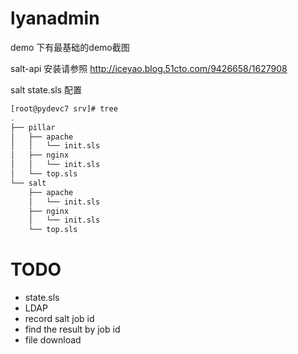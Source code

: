 # lyanadmin
demo  下有最基础的demo截图

salt-api 安装请参照 http://iceyao.blog.51cto.com/9426658/1627908

salt state.sls 配置
```bash
[root@pydevc7 srv]# tree
.
├── pillar
│   ├── apache
│   │   └── init.sls
│   ├── nginx
│   │   └── init.sls
│   └── top.sls
└── salt
    ├── apache
    │   └── init.sls
    ├── nginx
    │   └── init.sls
    └── top.sls
```

# TODO
* state.sls
* LDAP
* record salt job id
* find the result by job id
* file download
